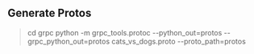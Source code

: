 ## Generate Protos
> cd grpc
> python -m grpc_tools.protoc --python_out=protos --grpc_python_out=protos cats_vs_dogs.proto --proto_path=protos